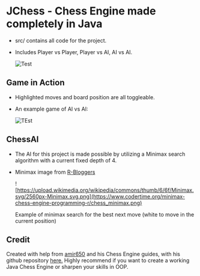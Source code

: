 # JChess - Chess Engine made completely in Java
- src/ contains all code for the project.
- Includes Player vs Player, Player vs AI, AI vs AI.

    ![Test](https://cdn.discordapp.com/attachments/624000511921750087/1282034036948209684/image.png?ex=66dde2bd&is=66dc913d&hm=dd6b84ffa5e41fabc62713a70c3033e8270cab7fbf5cab113e3a059c930f67f2&)
## Game in Action
- Highlighted moves and board position are all toggleable.
- An example game of AI vs AI:

    ![TEst](https://cdn.discordapp.com/attachments/624000511921750087/1282033749177008230/image.png?ex=66dde278&is=66dc90f8&hm=42d4fbec990b1adb392ba2f37051d116b7e409c0e585dccdd566bc9ad68bcc78&)

## ChessAI
- The AI for this project is made possible by utilizing a Minimax search algorithm with a current fixed depth of 4.
- Minimax image from [R-Bloggers](https://www.r-bloggers.com/2022/07/programming-a-simple-minimax-chess-engine-in-r/)

     ![https://upload.wikimedia.org/wikipedia/commons/thumb/6/6f/Minimax.svg/2560px-Minimax.svg.png](https://www.codertime.org/minimax-chess-engine-programming-r/chess_minimax.png)
  
  Example of minimax search for the best next move (white to move in the current position)

## Credit
Created with help from [amir650](https://www.youtube.com/@amir650) and his Chess Engine guides, with his github repository [here.](https://github.com/amir650/BlackWidow-Chess) Highly recommend if you want to create a working Java Chess Engine or sharpen your skills in OOP.

